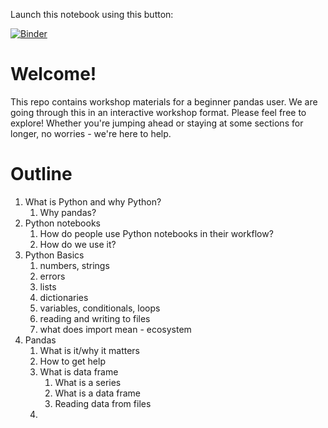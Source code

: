 Launch this notebook using this button:

[![Binder](https://mybinder.org/badge_logo.svg)](https://mybinder.org/v2/gh/codeparkhouston/intro-to-data-with-python/master)


# Welcome!

This repo contains workshop materials for a beginner pandas user.  We are going through this in an interactive workshop format.  Please feel free to explore!  Whether you're jumping ahead or staying at some sections for longer, no worries - we're here to help.

# Outline

1. What is Python and why Python?
    1. Why pandas?
1. Python notebooks
    1. How do people use Python notebooks in their workflow?
    1. How do we use it?
1. Python Basics
    1. numbers, strings
    1. errors
    1. lists
    1. dictionaries
    1. variables, conditionals, loops
    1. reading and writing to files
    1. what does import mean - ecosystem
1. Pandas
    1. What is it/why it matters
    1. How to get help
    1. What is data frame
        1. What is a series
        1. What is a data frame
        1. Reading data from files
    1. 
    